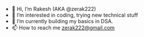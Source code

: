 - 👋 Hi, I’m Rakesh (AKA @zerak222)
- 👀 I’m interested in coding, trying new technical stuff
- 🌱 I’m currently building my basics in DSA.
- 📫 How to reach me zerak222@gmail.com

<!---
zerak222/zerak222 is a ✨ special ✨ repository because its `README.md` (this file) appears on your GitHub profile.
You can click the Preview link to take a look at your changes.
--->
